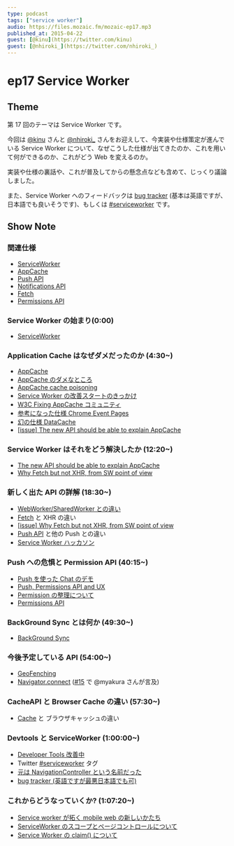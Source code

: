 ```yaml
---
type: podcast
tags: ["service worker"]
audio: https://files.mozaic.fm/mozaic-ep17.mp3
published_at: 2015-04-22
guest: [@kinu](https://twitter.com/kinu)
guest: [@nhiroki_](https://twitter.com/nhiroki_)
---
```


# ep17 Service Worker

## Theme

第 17 回のテーマは Service Worker です。

今回は [@kinu](https://twitter.com/kinu) さんと [@nhiroki\_](https://twitter.com/nhiroki_) さんをお迎えして、今実装や仕様策定が進んでいる Service Worker について、なぜこうした仕様が出てきたのか、これを用いて何ができるのか、これがどう Web を変えるのか。

実装や仕様の裏話や、これが普及してからの懸念点なども含めて、じっくり議論しました。

また、Service Worker へのフィードバックは [bug tracker](https://crbug.com/new) (基本は英語ですが、日本語でも良いそうです)、もしくは [#serviceworker](https://twitter.com/search?q=%23serviceworker&src=hash) です。

## Show Note

### 関連仕様

- [ServiceWorker](https://slightlyoff.github.io/ServiceWorker/spec/service_worker/index.html)
- [AppCache](https://developers.whatwg.org/offline.html%23offline)
- [Push API](http://w3c.github.io/push-api/)
- [Notifications API](https://notifications.spec.whatwg.org/)
- [Fetch](https://fetch.spec.whatwg.org/)
- [Permissions API](https://w3c.github.io/permissions/)

### Service Worker の始まり(0:00)

- [ServiceWorker](https://slightlyoff.github.io/ServiceWorker/spec/service_worker/index.html)

### Application Cache はなぜダメだったのか (4:30~)

- [AppCache](https://developers.whatwg.org/offline.html%23offline)
- [AppCache のダメなところ](http://alistapart.com/article/application-cache-is-a-douchebag)
- [AppCache cache poisoning](http://blog.andlabs.org/2010/06/chrome-and-safari-users-open-to-stealth.html)
- [Service Worker の改善スタートのきっかけ](https://lists.w3.org/Archives/Public/public-webapps/2013JanMar/0977.html)
- [W3C Fixing AppCache コミュニティ](https://www.w3.org/community/fixing-appcache/)
- [参考になった仕様 Chrome Event Pages](https://developer.chrome.com/extensions/event_pages)
- [幻の仕様 DataCache](http://www.w3.org/TR/DataCache/)
- [[issue] The new API should be able to explain AppCache](https://github.com/slightlyoff/ServiceWorker/issues/2)

### Service Worker はそれをどう解決したか (12:20~)

- [The new API should be able to explain AppCache](https://github.com/slightlyoff/ServiceWorker/issues/2)
- [Why Fetch but not XHR, from SW point of view](https://github.com/slightlyoff/ServiceWorker/issues/5)

### 新しく出た API の詳解 (18:30~)

- [WebWorker/SharedWorker との違い](http://www.w3.org/TR/workers/)
- [Fetch](https://fetch.spec.whatwg.org) と XHR の違い
- [[issue] Why Fetch but not XHR, from SW point of view](https://github.com/slightlyoff/ServiceWorker/issues/5)
- [Push API](http://w3c.github.io/push-api/) と他の Push との違い
- [Service Worker ハッカソン](http://googledevjp.blogspot.jp/2015/03/service-worker.html)

### Push への危惧と Permission API (40:15~)

- [Push を使った Chat のデモ](https://johnme-gcm.appspot.com/chat/)
- [Push, Permissions API and UX](https://docs.google.com/document/d/1WNPIS_2F0eyDm5SS2E6LZ_75tk6XtBSnR1xNjWJ_DPE/edit%3Fpli%3D1%23heading%3Dh.21qsculrt3ow)
- [Permission の整理について](https://groups.google.com/d/topic/mozilla.dev.platform/rnSFZq14Xi4/discussion)
- [Permissions API](https://w3c.github.io/permissions/)

### BackGround Sync とは何か (49:30~)

- [BackGround Sync](https://github.com/slightlyoff/BackgroundSync/blob/master/explainer.md)

### 今後予定している API (54:00~)

- [GeoFenching](https://github.com/slightlyoff/Geofencing)
- [Navigator.connect](http://mkruisselbrink.github.io/navigator-connect/) ([#15](https://mozaic.fm/episodes/15/extensible-web.html) で @myakura さんが言及)

### CacheAPI と Browser Cache の違い (57:30~)

- [Cache](http://www.w3.org/TR/service-workers/%23cache-storage) と ブラウザキャッシュの違い

### Devtools と ServiceWorker (1:00:00~)

- [Developer Tools 改善中](https://docs.google.com/presentation/d/1DKu4RZigLvM5XUq3ovsgffQBIHrro5-pii4qEJuyvrQ/edit%23slide%3Did.p)
- Twitter [#serviceworker](https://twitter.com/search?q=%23serviceworker&src=hash) タグ
- [元は NavigationController という名前だった](https://github.com/slightlyoff/ServiceWorker/commit/c49c878cdcbaf7a81e9e8cf3cca9970787017a19)
- [bug tracker (英語ですが最悪日本語でも可)](https://crbug.com/new)

### これからどうなっていくか? (1:07:20~)

- [Service worker が拓く mobile web の新しいかたち](http://www.slideshare.net/kinukox/service-worker-mobile-web)
- [ServiceWorker のスコープとページコントロールについて](http://qiita.com/nhiroki/items/eb16b802101153352bba)
- [Service Worker の claim() について](http://blog.nhiroki.jp/2015/04/18/service-worker-claim/)
